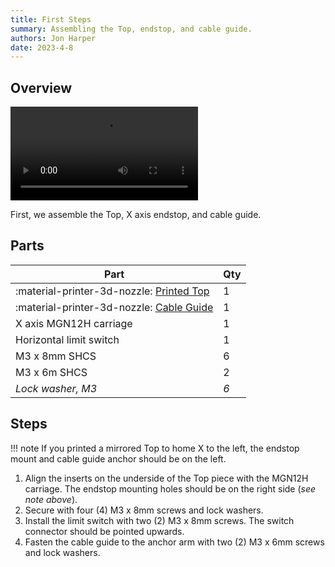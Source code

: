 ```yaml
---
title: First Steps
summary: Assembling the Top, endstop, and cable guide.
authors: Jon Harper
date: 2023-4-8
---
```


## Overview

<video controls="">
  <source src="https://jon-harper.github.io/E34M1/assets/vid/top.mp4" type="video/mp4">
</video>

First, we assemble the Top, X axis endstop, and cable guide.

## Parts

| Part | Qty |
|---|---|
| :material-printer-3d-nozzle: [Printed Top](../modules/top.md) | 1 |
| :material-printer-3d-nozzle: [Cable Guide](../modules/top.md) | 1 |
| X axis MGN12H carriage                   | 1 |
| Horizontal limit switch                  | 1 |
| M3 x 8mm SHCS                            | 6 |
| M3 x 6m SHCS                             | 2 |
| *Lock washer, M3*                        | *6* |

## Steps

!!! note
    If you printed a mirrored Top to home X to the left, the endstop mount and cable guide anchor should be on the left.

1. Align the inserts on the underside of the Top piece with the MGN12H carriage. The endstop mounting holes should be on the right side (*see note above*).
2. Secure with four (4) M3 x 8mm screws and lock washers.
3. Install the limit switch with two (2) M3 x 8mm screws. The switch connector should be pointed upwards.
4. Fasten the cable guide to the anchor arm with two (2) M3 x 6mm screws and lock washers.